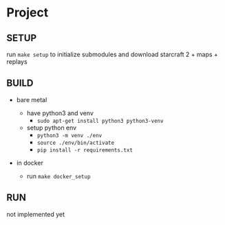 # Project

## SETUP
run `make setup` to initialize submodules and download starcraft 2 + maps + replays

## BUILD
- bare metal
    - have python3 and venv
        - `sudo apt-get install python3 python3-venv`
    - setup python env
        - `python3 -m venv ./env`
        - `source ./env/bin/activate`
        - `pip install -r requirements.txt`


- in docker
    - run `make docker_setup`

## RUN
not implemented yet